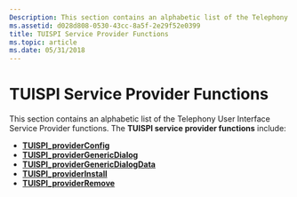 ```yaml
---
Description: This section contains an alphabetic list of the Telephony User Interface Service Provider functions.
ms.assetid: d028d808-0530-43cc-8a5f-2e29f52e0399
title: TUISPI Service Provider Functions
ms.topic: article
ms.date: 05/31/2018
---
```


# TUISPI Service Provider Functions

This section contains an alphabetic list of the Telephony User Interface Service Provider functions. The **TUISPI service provider functions** include:

-   [**TUISPI\_providerConfig**](https://msdn.microsoft.com/en-us/library/ms725981(v=VS.85).aspx)
-   [**TUISPI\_providerGenericDialog**](https://msdn.microsoft.com/en-us/library/ms725982(v=VS.85).aspx)
-   [**TUISPI\_providerGenericDialogData**](https://msdn.microsoft.com/en-us/library/ms725983(v=VS.85).aspx)
-   [**TUISPI\_providerInstall**](https://msdn.microsoft.com/en-us/library/ms725984(v=VS.85).aspx)
-   [**TUISPI\_providerRemove**](https://msdn.microsoft.com/en-us/library/ms725985(v=VS.85).aspx)

 

 



